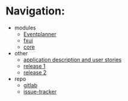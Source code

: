 # Navigation:

- modules
    - [Eventplanner](../README.md)
    - [fxui](../eventplanner/fxui/README.md)
    - [core](../eventplanner/core/README.md)
- other
    - [application description and user stories](../eventplanner/README.md)
    - [release 1](release1.md)
    - [release 2](release2.md)
- repo
    - [gitlab](https://gitlab.stud.idi.ntnu.no/it1901/groups-2022/gr2225/gr2225)
    - [issue-tracker](https://gitlab.stud.idi.ntnu.no/it1901/groups-2022/gr2225/gr2225/-/issues)